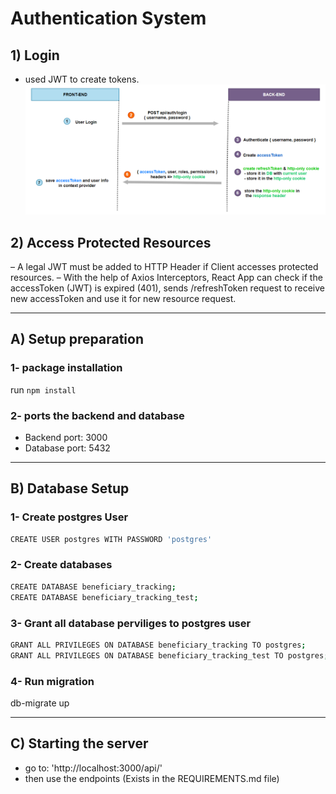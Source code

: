 # Authentication System

## 1) Login
* used JWT to create tokens.
![Screenshot](images/login_flowchart.png)

## 2) Access Protected Resources
– A legal JWT must be added to HTTP Header if Client accesses protected resources.
– With the help of Axios Interceptors, React App can check if the accessToken (JWT) is expired (401), sends /refreshToken request to receive new accessToken and use it for new resource request.

---
## A) Setup preparation
### 1- package installation
run `npm install`

### 2- ports the backend and database
* Backend port: 3000
* Database port: 5432

-----

## B) Database Setup

### 1- Create postgres User
```sh
CREATE USER postgres WITH PASSWORD 'postgres'
```


### 2- Create databases
```sh
CREATE DATABASE beneficiary_tracking;
CREATE DATABASE beneficiary_tracking_test;
```

### 3- Grant all database perviliges to postgres user
```sh
GRANT ALL PRIVILEGES ON DATABASE beneficiary_tracking TO postgres;
GRANT ALL PRIVILEGES ON DATABASE beneficiary_tracking_test TO postgres;
```

### 4- Run migration
db-migrate up


----

## C) Starting the server

* go to: 'http://localhost:3000/api/'
* then use the endpoints (Exists in the REQUIREMENTS.md file)